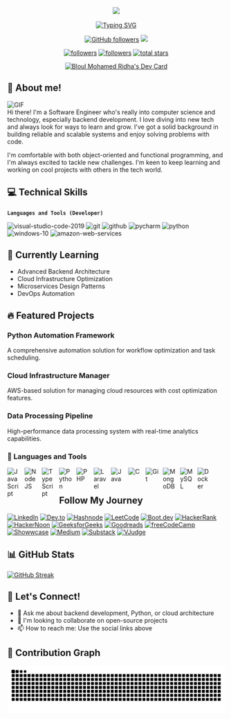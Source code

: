 <div id="header" align="center">
  <img src="https://media.giphy.com/media/qEqiI3Oq7vBkoE236M/giphy.gif" width="150"/>

  <a href="https://git.io/typing-svg"><img src="https://readme-typing-svg.herokuapp.com?font=Bungee+Spice&size=30&pause=1000&color=1D2EF7&background=FF60F100&center=true&vCenter=true&width=435&lines=Hi+There!+👋;+🇵🇸I'm+Mohamed+Rida🇩🇿" alt="Typing SVG" /></a>
  
[![GitHub followers](https://img.shields.io/github/followers/hikodz?label=Github%20Followers&style=for-the-badge)](https://github.com/hikodz)
![](https://komarev.com/ghpvc/?username=hikodz&color=brightgreen&style=for-the-badge)
 <p align="center">
      <a href="mailto:m.bloul.inf@lagh-univ.dz">
         <img alt="followers" title="Follow me on Gmail" src="https://img.shields.io/badge/Gmail-D14836?style=for-the-badge&logo=gmail&logoColor=white"/></a>
      <a href="https://bit.ly/3Wzq1IN">
         <img alt="followers" title="Follow me on Discord" src="https://img.shields.io/badge/Discord-7289DA?style=for-the-badge&logo=discord&logoColor=white"/></a>
      <a href="https://github.com/hikodz?tab=repositories&sort=stargazers">
         <img alt="total stars" title="Total stars on GitHub" src="https://custom-icon-badges.demolab.com/github/stars/hikodz?color=55960c&style=for-the-badge&labelColor=488207&logo=star"/></a>
   </p>
<a href="https://app.daily.dev/bloul_mohamed"><img src="https://api.daily.dev/devcards/v2/XFRwc04hwBNPcZfQHOuxn.png?r=55b&type=default" width="356" alt="Bloul Mohamed Ridha's Dev Card"/></a>
</div>

## 🚀 About me!
<p>
    <img src="https://www.dishalive.com/assets/oi/2.gif" align="right" alt="GIF" width="600px">
  Hi there! I'm a Software Engineer who's really into computer science and technology, especially backend development. I love diving into new tech and always look for ways to learn and grow. I've got a solid background in building reliable and scalable systems and enjoy solving problems with code.
  
  I'm comfortable with both object-oriented and functional programming, and I'm always excited to tackle new challenges. I'm keen to keep learning and working on cool projects with others in the tech world.
</p>

## 💻 Technical Skills

**`Languages and Tools (Developer)`**

<p align="left">
  <img width="48" height="48" src="https://img.icons8.com/nolan/64/visual-studio-code-2019.png" alt="visual-studio-code-2019"/>
  <img width="48" height="48" src="https://img.icons8.com/color/48/git.png" alt="git"/>
  <img width="48" height="48" src="https://img.icons8.com/bubbles/50/github.png" alt="github"/>
  <img width="48" height="48" src="https://img.icons8.com/color/48/pycharm.png" alt="pycharm"/>
  <img width="48" height="48" src="https://img.icons8.com/clouds/100/python.png" alt="python"/>
  <img width="48" height="48" src="https://img.icons8.com/clouds/100/windows-10.png" alt="windows-10"/>
  <img width="64" height="64" src="https://img.icons8.com/nolan/64/amazon-web-services.png" alt="amazon-web-services"/>
</p>

## 🌱 Currently Learning
- Advanced Backend Architecture
- Cloud Infrastructure Optimization
- Microservices Design Patterns
- DevOps Automation

## 🔥 Featured Projects
<!-- You can replace these with your actual projects -->
### Python Automation Framework
A comprehensive automation solution for workflow optimization and task scheduling.

### Cloud Infrastructure Manager
AWS-based solution for managing cloud resources with cost optimization features.

### Data Processing Pipeline
High-performance data processing system with real-time analytics capabilities.

### 🧰 Languages and Tools
<img align="left" alt="JavaScript" width="30px" style="padding-right:10px;" src="https://cdn.jsdelivr.net/gh/devicons/devicon/icons/javascript/javascript-plain.svg" />
<img align="left" alt="NodeJS" width="30px" style="padding-right:10px;" src="https://cdn.jsdelivr.net/gh/devicons/devicon/icons/nodejs/nodejs-original.svg" />
<img align="left" alt="TypeScript" width="30px" style="padding-right:10px;" src="https://cdn.jsdelivr.net/gh/devicons/devicon/icons/typescript/typescript-plain.svg" />
<img align="left" alt="Python" width="30px" style="padding-right:10px;" src="https://cdn.jsdelivr.net/gh/devicons/devicon/icons/python/python-plain.svg" />
<img align="left" alt="PHP" width="30px" style="padding-right:10px;" src="https://cdn.jsdelivr.net/gh/devicons/devicon/icons/php/php-original.svg" />
<img align="left" alt="Laravel" width="30px" style="padding-right:10px;" src="https://laravel.com/img/logotype.min.svg" />
<img align="left" alt="Java" width="30px" style="padding-right:10px;" src="https://cdn.jsdelivr.net/gh/devicons/devicon/icons/java/java-original.svg" />
<img align="left" alt="C" width="30px" style="padding-right:10px;" src="https://cdn.jsdelivr.net/gh/devicons/devicon/icons/c/c-original.svg" />
<img align="left" alt="Git" width="30px" style="padding-right:10px;" src="https://cdn.jsdelivr.net/gh/devicons/devicon/icons/git/git-original.svg" />
<img align="left" alt="MongoDB" width="30px" style="padding-right:10px;" src="https://cdn.jsdelivr.net/gh/devicons/devicon/icons/mongodb/mongodb-plain.svg" />
<img align="left" alt="MySQL" width="30px" style="padding-right:10px;" src="https://www.mysql.com/common/logos/logo-mysql-170x115.png" />
<img align="left" alt="Docker" width="30px" style="padding-right:10px;" src="https://cdn.jsdelivr.net/gh/devicons/devicon/icons/docker/docker-plain.svg" />

<br />
   <br/>




## Follow My Journey
[![LinkedIn](https://img.shields.io/badge/LinkedIn-blue?logo=linkedin)](https://www.linkedin.com/in/bloul-mohamed-387692297/)
[![Dev.to](https://img.shields.io/badge/Dev.to-000000?logo=dev.to)]()
[![Hashnode](https://img.shields.io/badge/Hashnode-2962FF?logo=hashnode)]()
[![LeetCode](https://img.shields.io/badge/LeetCode-FFA116?logo=leetcode)]()
[![Boot.dev](https://img.shields.io/badge/Boot.dev-FA5833?logo=bootstrap)]()
[![HackerRank](https://img.shields.io/badge/HackerRank-2EC866?logo=hackerrank)]()
[![HackerNoon](https://img.shields.io/badge/HackerNoon-alinouraldin)]()
[![GeeksforGeeks](https://img.shields.io/badge/GeeksforGeeks-0F9D58?logo=geeksforgeeks)]()
[![Goodreads](https://img.shields.io/badge/Goodreads-21B352?logo=goodreads)]()
[![freeCodeCamp](https://img.shields.io/badge/freeCodeCamp-0A0A23?logo=freecodecamp)]()
[![Showwcase](https://img.shields.io/badge/Showwcase-blue)]()
[![Medium](https://img.shields.io/badge/Medium-12100E?logo=medium)]()
[![Substack](https://img.shields.io/badge/Substack-51C7EF?logo=substack)]()
[![VJudge](https://img.shields.io/badge/VJudge-1E90FF?logo=vjudge)]()




## 📊 GitHub Stats
[![GitHub Streak](https://streak-stats.demolab.com/?user=Bloul-Mohamed&theme=dark)](https://git.io/streak-stats)

## 🤝 Let's Connect!
- 💬 Ask me about backend development, Python, or cloud architecture
- 👯 I'm looking to collaborate on open-source projects
- 📫 How to reach me: Use the social links above

## 🐍 Contribution Graph
<picture>
  <source media="(prefers-color-scheme: dark)" srcset="https://raw.githubusercontent.com/BM-ENG/BM-ENG/output/github-snake-dark.svg" />
  <source media="(prefers-color-scheme: light)" srcset="https://raw.githubusercontent.com/BM-ENG/BM-ENG/output/github-snake.svg" />
  <img alt="github-snake" src="https://raw.githubusercontent.com/BM-ENG/BM-ENG/output/github-snake.svg" />
</picture>
